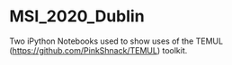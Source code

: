 # MSI_2020_Dublin

Two iPython Notebooks used to show uses of the TEMUL (https://github.com/PinkShnack/TEMUL) toolkit.
